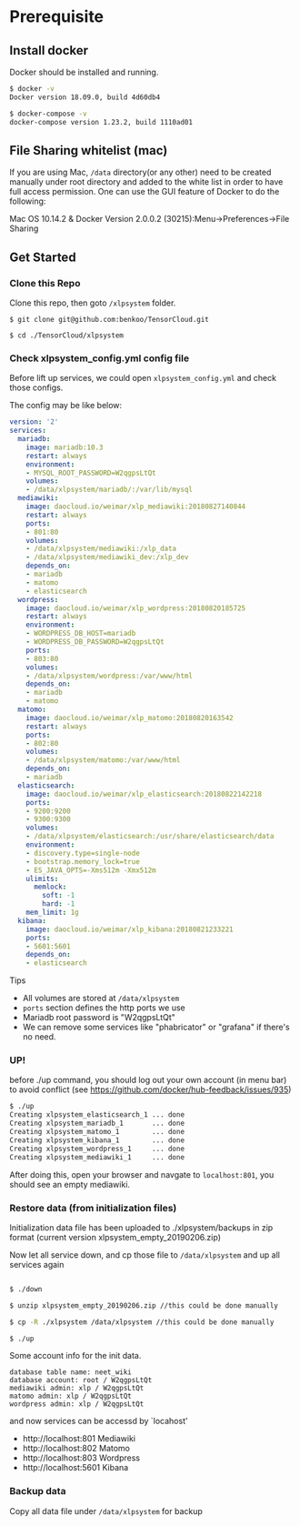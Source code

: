 # Prerequisite
## Install docker

Docker should be installed and running.

```bash
$ docker -v
Docker version 18.09.0, build 4d60db4

$ docker-compose -v
docker-compose version 1.23.2, build 1110ad01
```

## File Sharing whitelist (mac)
If you are using Mac, `/data` directory(or any other) need to be created manually under root directory and added to the white list in order to have full access permission. One can use the GUI feature of Docker to do the following:

Mac OS 10.14.2 & Docker Version 2.0.0.2 (30215):Menu->Preferences->File Sharing

## Get Started

### Clone this Repo

Clone this repo, then goto `/xlpsystem` folder.
```
$ git clone git@github.com:benkoo/TensorCloud.git

$ cd ./TensorCloud/xlpsystem
```

### Check xlpsystem_config.yml config file

Before lift up services, we could open `xlpsystem_config.yml` and check those configs.

The config may be like below:

```yml
version: '2'
services:
  mariadb:
    image: mariadb:10.3
    restart: always
    environment:
    - MYSQL_ROOT_PASSWORD=W2qgpsLtQt
    volumes:
    - /data/xlpsystem/mariadb/:/var/lib/mysql
  mediawiki:
    image: daocloud.io/weimar/xlp_mediawiki:20180827140844
    restart: always
    ports:
    - 801:80
    volumes:
    - /data/xlpsystem/mediawiki:/xlp_data
    - /data/xlpsystem/mediawiki_dev:/xlp_dev
    depends_on:
    - mariadb
    - matomo
    - elasticsearch
  wordpress:
    image: daocloud.io/weimar/xlp_wordpress:20180820185725
    restart: always
    environment:
    - WORDPRESS_DB_HOST=mariadb
    - WORDPRESS_DB_PASSWORD=W2qgpsLtQt
    ports:
    - 803:80
    volumes:
    - /data/xlpsystem/wordpress:/var/www/html
    depends_on:
    - mariadb
    - matomo
  matomo:
    image: daocloud.io/weimar/xlp_matomo:20180820163542
    restart: always
    ports:
    - 802:80
    volumes:
    - /data/xlpsystem/matomo:/var/www/html
    depends_on:
    - mariadb
  elasticsearch:
    image: daocloud.io/weimar/xlp_elasticsearch:20180822142218
    ports:
    - 9200:9200
    - 9300:9300
    volumes:
    - /data/xlpsystem/elasticsearch:/usr/share/elasticsearch/data
    environment:
    - discovery.type=single-node
    - bootstrap.memory_lock=true
    - ES_JAVA_OPTS=-Xms512m -Xmx512m
    ulimits:
      memlock:
        soft: -1
        hard: -1
    mem_limit: 1g
  kibana:
    image: daocloud.io/weimar/xlp_kibana:20180821233221
    ports:
    - 5601:5601
    depends_on:
    - elasticsearch
```

Tips

* All volumes are stored at `/data/xlpsystem`
* `ports` section defines the http ports we use
* Mariadb root password is "W2qgpsLtQt"
* We can remove some services like "phabricator" or "grafana" if there's no need.

### UP!
before ./up command, you should log out your own account (in menu bar) to avoid conflict (see https://github.com/docker/hub-feedback/issues/935)
```bash
$ ./up
Creating xlpsystem_elasticsearch_1 ... done
Creating xlpsystem_mariadb_1       ... done
Creating xlpsystem_matomo_1        ... done
Creating xlpsystem_kibana_1        ... done
Creating xlpsystem_wordpress_1     ... done
Creating xlpsystem_mediawiki_1     ... done
```

After doing this, open your browser and navgate to `localhost:801`, you should see an empty mediawiki.


### Restore data (from initialization files)

Initialization data file has been uploaded to ./xlpsystem/backups in zip format (current version xlpsystem_empty_20190206.zip)

Now let all service down, and cp those file to `/data/xlpsystem` and up all services again

```bash

$ ./down

$ unzip xlpsystem_empty_20190206.zip //this could be done manually

$ cp -R ./xlpsystem /data/xlpsystem //this could be done manually

$ ./up
```

Some account info for the init data.

```
database table name: neet_wiki
database account: root / W2qgpsLtQt
mediawiki admin: xlp / W2qgpsLtQt
matomo admin: xlp / W2qgpsLtQt
wordpress admin: xlp / W2qgpsLtQt
```

and now services can be accessd by `locahost'

* http://localhost:801 Mediawiki
* http://localhost:802 Matomo
* http://localhost:803 Wordpress
* http://localhost:5601 Kibana


### Backup data
Copy all data file under `/data/xlpsystem` for backup


